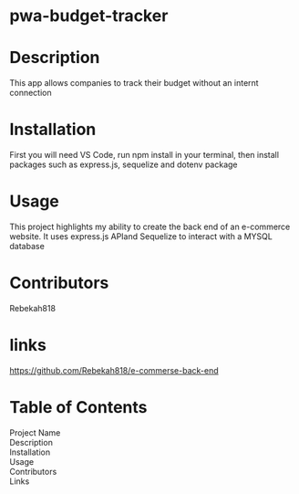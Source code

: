 # pwa-budget-tracker
# Description
This app allows companies to track their budget without an internt connection 
# Installation
First you will need VS Code, run npm install in your terminal, then install packages such as express.js, sequelize and dotenv package 
# Usage
This project highlights my ability to create the back end of an e-commerce website. It uses express.js APIand Sequelize to interact with a MYSQL database
# Contributors 
Rebekah818
# links
https://github.com/Rebekah818/e-commerse-back-end

# Table of Contents
Project Name
<br>
Description
<br>
Installation
<br>
Usage
<br>
Contributors
<br>
Links